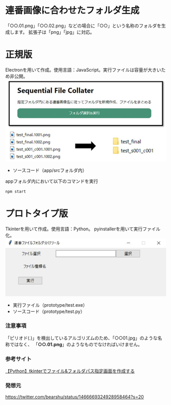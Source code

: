 # 連番画像に合わせたフォルダ生成
「○○.01.png」「○○.02.png」などの場合に「○○」という名称のフォルダを生成します。
拡張子は「png」「jpg」に対応。

# 正規版
Electronを用いて作成。使用言語：JavaScript。実行ファイルは容量が大きいため非公開。
![image](./assets/image2.jpg)

- ソースコード（app/srcフォルダ内）

appフォルダ内において以下のコマンドを実行
```bash
npm start
```

# プロトタイプ版
Tkinterを用いて作成。使用言語：Python。
pyinstallerを用いて実行ファイル化。
![image](./assets/image.jpg)

- 実行ファイル（prototype/test.exe）
- ソースコード（prototype/test.py）   

### 注意事項
「ピリオド(.)」を検出しているアルゴリズムのため、「○○01.jpg」のような名称ではなく、
「**○○.01.png**」のようなものでなければいけません。

### 参考サイト
[【Python】tkinterでファイル&フォルダパス指定画面を作成する](https://qiita.com/dgkmtu/items/2367a73f7e2d498e6075)

### 発想元
https://twitter.com/bearshu/status/1466669324928958464?s=20